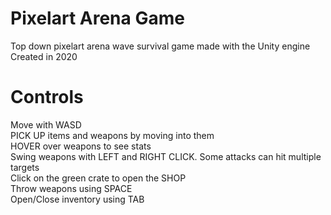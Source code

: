 # Pixelart Arena Game
 Top down pixelart arena wave survival game made with the Unity engine
 Created in 2020 

# Controls
 Move with WASD <br/>
 PICK UP items and weapons by moving into them<br/>
 HOVER over weapons to see stats<br/>
 Swing weapons with LEFT and RIGHT CLICK. Some attacks can hit multiple targets<br/>
 Click on the green crate to open the SHOP<br/>
 Throw weapons using SPACE<br/>
 Open/Close inventory using TAB<br/>
